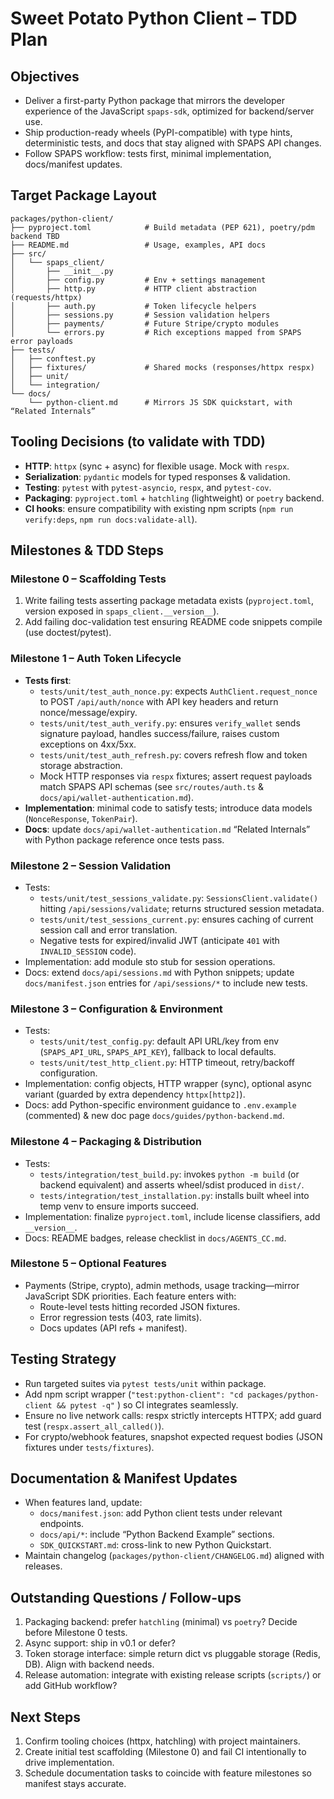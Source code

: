 # Sweet Potato Python Client – TDD Plan

## Objectives
- Deliver a first-party Python package that mirrors the developer experience of the JavaScript `spaps-sdk`, optimized for backend/server use.
- Ship production-ready wheels (PyPI-compatible) with type hints, deterministic tests, and docs that stay aligned with SPAPS API changes.
- Follow SPAPS workflow: tests first, minimal implementation, docs/manifest updates.

## Target Package Layout
```
packages/python-client/
├── pyproject.toml            # Build metadata (PEP 621), poetry/pdm backend TBD
├── README.md                 # Usage, examples, API docs
├── src/
│   └── spaps_client/
│       ├── __init__.py
│       ├── config.py         # Env + settings management
│       ├── http.py           # HTTP client abstraction (requests/httpx)
│       ├── auth.py           # Token lifecycle helpers
│       ├── sessions.py       # Session validation helpers
│       ├── payments/         # Future Stripe/crypto modules
│       └── errors.py         # Rich exceptions mapped from SPAPS error payloads
├── tests/
│   ├── conftest.py
│   ├── fixtures/             # Shared mocks (responses/httpx respx)
│   ├── unit/
│   └── integration/
└── docs/
    └── python-client.md      # Mirrors JS SDK quickstart, with “Related Internals”
```

## Tooling Decisions (to validate with TDD)
- **HTTP**: `httpx` (sync + async) for flexible usage. Mock with `respx`.
- **Serialization**: `pydantic` models for typed responses & validation.
- **Testing**: `pytest` with `pytest-asyncio`, `respx`, and `pytest-cov`.
- **Packaging**: `pyproject.toml` + `hatchling` (lightweight) or `poetry` backend.
- **CI hooks**: ensure compatibility with existing npm scripts (`npm run verify:deps`, `npm run docs:validate-all`).

## Milestones & TDD Steps

### Milestone 0 – Scaffolding Tests
1. Write failing tests asserting package metadata exists (`pyproject.toml`, version exposed in `spaps_client.__version__`).
2. Add failing doc-validation test ensuring README code snippets compile (use doctest/pytest).

### Milestone 1 – Auth Token Lifecycle
- **Tests first**:
  - `tests/unit/test_auth_nonce.py`: expects `AuthClient.request_nonce` to POST `/api/auth/nonce` with API key headers and return nonce/message/expiry.
  - `tests/unit/test_auth_verify.py`: ensures `verify_wallet` sends signature payload, handles success/failure, raises custom exceptions on 4xx/5xx.
  - `tests/unit/test_auth_refresh.py`: covers refresh flow and token storage abstraction.
  - Mock HTTP responses via `respx` fixtures; assert request payloads match SPAPS API schemas (see `src/routes/auth.ts` & `docs/api/wallet-authentication.md`).
- **Implementation**: minimal code to satisfy tests; introduce data models (`NonceResponse`, `TokenPair`).
- **Docs**: update `docs/api/wallet-authentication.md` “Related Internals” with Python package reference once tests pass.

### Milestone 2 – Session Validation
- Tests:
  - `tests/unit/test_sessions_validate.py`: `SessionsClient.validate()` hitting `/api/sessions/validate`; returns structured session metadata.
  - `tests/unit/test_sessions_current.py`: ensures caching of current session call and error translation.
  - Negative tests for expired/invalid JWT (anticipate `401` with `INVALID_SESSION` code).
- Implementation: add module sto stub for session operations.
- Docs: extend `docs/api/sessions.md` with Python snippets; update `docs/manifest.json` entries for `/api/sessions/*` to include new tests.

### Milestone 3 – Configuration & Environment
- Tests:
  - `tests/unit/test_config.py`: default API URL/key from env (`SPAPS_API_URL`, `SPAPS_API_KEY`), fallback to local defaults.
  - `tests/unit/test_http_client.py`: HTTP timeout, retry/backoff configuration.
- Implementation: config objects, HTTP wrapper (sync), optional async variant (guarded by extra dependency `httpx[http2]`).
- Docs: add Python-specific environment guidance to `.env.example` (commented) & new doc page `docs/guides/python-backend.md`.

### Milestone 4 – Packaging & Distribution
- Tests:
  - `tests/integration/test_build.py`: invokes `python -m build` (or backend equivalent) and asserts wheel/sdist produced in `dist/`.
  - `tests/integration/test_installation.py`: installs built wheel into temp venv to ensure imports succeed.
- Implementation: finalize `pyproject.toml`, include license classifiers, add `__version__`.
- Docs: README badges, release checklist in `docs/AGENTS_CC.md`.

### Milestone 5 – Optional Features
- Payments (Stripe, crypto), admin methods, usage tracking—mirror JavaScript SDK priorities. Each feature enters with:
  - Route-level tests hitting recorded JSON fixtures.
  - Error regression tests (403, rate limits).
  - Docs updates (API refs + manifest).

## Testing Strategy
- Run targeted suites via `pytest tests/unit` within package.
- Add npm script wrapper (`"test:python-client": "cd packages/python-client && pytest -q"` ) so CI integrates seamlessly.
- Ensure no live network calls: respx strictly intercepts HTTPX; add guard test (`respx.assert_all_called()`).
- For crypto/webhook features, snapshot expected request bodies (JSON fixtures under `tests/fixtures`).

## Documentation & Manifest Updates
- When features land, update:
  - `docs/manifest.json`: add Python client tests under relevant endpoints.
  - `docs/api/*`: include “Python Backend Example” sections.
  - `SDK_QUICKSTART.md`: cross-link to new Python Quickstart.
- Maintain changelog (`packages/python-client/CHANGELOG.md`) aligned with releases.

## Outstanding Questions / Follow-ups
1. Packaging backend: prefer `hatchling` (minimal) vs `poetry`? Decide before Milestone 0 tests.
2. Async support: ship in v0.1 or defer?
3. Token storage interface: simple return dict vs pluggable storage (Redis, DB). Align with backend needs.
4. Release automation: integrate with existing release scripts (`scripts/`) or add GitHub workflow?

## Next Steps
1. Confirm tooling choices (httpx, hatchling) with project maintainers.
2. Create initial test scaffolding (Milestone 0) and fail CI intentionally to drive implementation.
3. Schedule documentation tasks to coincide with feature milestones so manifest stays accurate.
